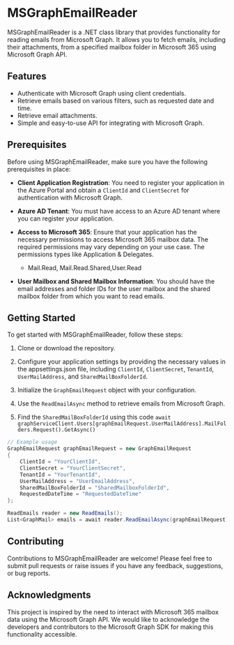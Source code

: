 ﻿# MSGraphEmailReader

MSGraphEmailReader is a .NET class library that provides functionality for reading emails from Microsoft Graph. It allows you to fetch emails, including their attachments, from a specified mailbox folder in Microsoft 365 using Microsoft Graph API.

## Features

- Authenticate with Microsoft Graph using client credentials.
- Retrieve emails based on various filters, such as requested date and time.
- Retrieve email attachments.
- Simple and easy-to-use API for integrating with Microsoft Graph.

## Prerequisites

Before using MSGraphEmailReader, make sure you have the following prerequisites in place:

- **Client Application Registration**: You need to register your application in the Azure Portal and obtain a `ClientId` and `ClientSecret` for authentication with Microsoft Graph.

- **Azure AD Tenant**: You must have access to an Azure AD tenant where you can register your application.

- **Access to Microsoft 365**: Ensure that your application has the necessary permissions to access Microsoft 365 mailbox data. The required permissions may vary depending on your use case. The permissions types like Application & Delegates.
    - Mail.Read, Mail.Read.Shared,User.Read

- **User Mailbox and Shared Mailbox Information**: You should have the email addresses and folder IDs for the user mailbox and the shared mailbox folder from which you want to read emails.

## Getting Started

To get started with MSGraphEmailReader, follow these steps:

1. Clone or download the repository.

2. Configure your application settings by providing the necessary values in the appsettings.json file, including `ClientId`, `ClientSecret`, `TenantId`, `UserMailAddress`, and `SharedMailBoxFolderId`.

3. Initialize the `GraphEmailRequest` object with your configuration.

4. Use the `ReadEmailAsync` method to retrieve emails from Microsoft Graph.

5. Find the `SharedMailBoxFolderId` using this code 
    ```await graphServiceClient.Users[graphEmailRequest.UserMailAddress].MailFolders.Request().GetAsync()```

```csharp
// Example usage
GraphEmailRequest graphEmailRequest = new GraphEmailRequest
{
    ClientId = "YourClientId",
    ClientSecret = "YourClientSecret",
    TenantId = "YourTenantId",
    UserMailAddress = "UserEmailAddress",
    SharedMailBoxFolderId = "SharedMailboxFolderId",
    RequestedDateTime = "RequestedDateTime"
};

ReadEmails reader = new ReadEmails();
List<GraphMail> emails = await reader.ReadEmailAsync(graphEmailRequest);
```
## Contributing
Contributions to MSGraphEmailReader are welcome! Please feel free to submit pull requests or raise issues if you have any feedback, suggestions, or bug reports.

## Acknowledgments
This project is inspired by the need to interact with Microsoft 365 mailbox data using the Microsoft Graph API. We would like to acknowledge the developers and contributors to the Microsoft Graph SDK for making this functionality accessible.